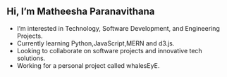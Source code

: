 ## Hi, I’m Matheesha Paranavithana

- I’m interested in Technology, Software Development, and Engineering Projects.
- Currently learning Python,JavaScript,MERN and d3.js.
- Looking to collaborate on software projects and innovative tech solutions.
- Working for a personal project called whalesEyE.
